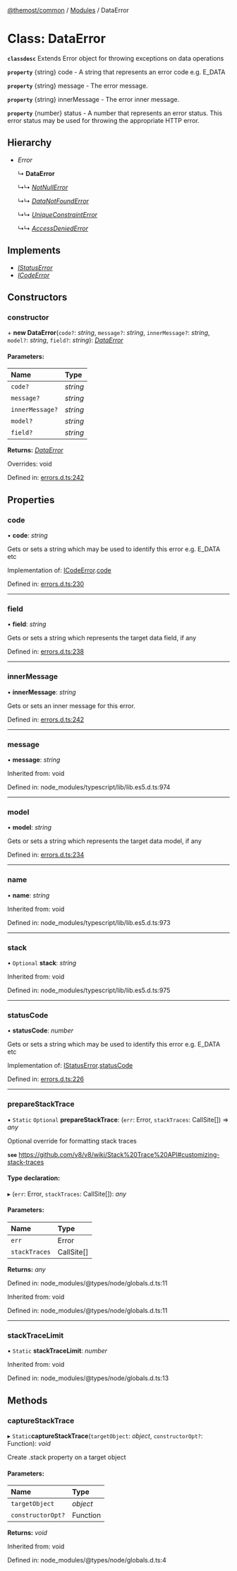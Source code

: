 [@themost/common](../README.md) / [Modules](../modules.md) / DataError

# Class: DataError

**`classdesc`** Extends Error object for throwing exceptions on data operations

**`property`** {string} code - A string that represents an error code e.g. E_DATA

**`property`** {string} message -  The error message.

**`property`** {string} innerMessage - The error inner message.

**`property`** {number} status - A number that represents an error status. This error status may be used for throwing the appropriate HTTP error.

## Hierarchy

* *Error*

  ↳ **DataError**

  ↳↳ [*NotNullError*](notnullerror.md)

  ↳↳ [*DataNotFoundError*](datanotfounderror.md)

  ↳↳ [*UniqueConstraintError*](uniqueconstrainterror.md)

  ↳↳ [*AccessDeniedError*](accessdeniederror.md)

## Implements

* [*IStatusError*](../interfaces/istatuserror.md)
* [*ICodeError*](../interfaces/icodeerror.md)

## Constructors

### constructor

\+ **new DataError**(`code?`: *string*, `message?`: *string*, `innerMessage?`: *string*, `model?`: *string*, `field?`: *string*): [*DataError*](dataerror.md)

#### Parameters:

Name | Type |
:------ | :------ |
`code?` | *string* |
`message?` | *string* |
`innerMessage?` | *string* |
`model?` | *string* |
`field?` | *string* |

**Returns:** [*DataError*](dataerror.md)

Overrides: void

Defined in: [errors.d.ts:242](https://github.com/themost-framework/themost-common/blob/580db67/errors.d.ts#L242)

## Properties

### code

• **code**: *string*

Gets or sets a string which may be used to identify this error e.g. E_DATA etc

Implementation of: [ICodeError](../interfaces/icodeerror.md).[code](../interfaces/icodeerror.md#code)

Defined in: [errors.d.ts:230](https://github.com/themost-framework/themost-common/blob/580db67/errors.d.ts#L230)

___

### field

• **field**: *string*

Gets or sets a string which represents the target data field, if any

Defined in: [errors.d.ts:238](https://github.com/themost-framework/themost-common/blob/580db67/errors.d.ts#L238)

___

### innerMessage

• **innerMessage**: *string*

Gets or sets an inner message for this error.

Defined in: [errors.d.ts:242](https://github.com/themost-framework/themost-common/blob/580db67/errors.d.ts#L242)

___

### message

• **message**: *string*

Inherited from: void

Defined in: node_modules/typescript/lib/lib.es5.d.ts:974

___

### model

• **model**: *string*

Gets or sets a string which represents the target data model, if any

Defined in: [errors.d.ts:234](https://github.com/themost-framework/themost-common/blob/580db67/errors.d.ts#L234)

___

### name

• **name**: *string*

Inherited from: void

Defined in: node_modules/typescript/lib/lib.es5.d.ts:973

___

### stack

• `Optional` **stack**: *string*

Inherited from: void

Defined in: node_modules/typescript/lib/lib.es5.d.ts:975

___

### statusCode

• **statusCode**: *number*

Gets or sets a string which may be used to identify this error e.g. E_DATA etc

Implementation of: [IStatusError](../interfaces/istatuserror.md).[statusCode](../interfaces/istatuserror.md#statuscode)

Defined in: [errors.d.ts:226](https://github.com/themost-framework/themost-common/blob/580db67/errors.d.ts#L226)

___

### prepareStackTrace

▪ `Static` `Optional` **prepareStackTrace**: (`err`: Error, `stackTraces`: CallSite[]) => *any*

Optional override for formatting stack traces

**`see`** https://github.com/v8/v8/wiki/Stack%20Trace%20API#customizing-stack-traces

#### Type declaration:

▸ (`err`: Error, `stackTraces`: CallSite[]): *any*

#### Parameters:

Name | Type |
:------ | :------ |
`err` | Error |
`stackTraces` | CallSite[] |

**Returns:** *any*

Defined in: node_modules/@types/node/globals.d.ts:11

Inherited from: void

Defined in: node_modules/@types/node/globals.d.ts:11

___

### stackTraceLimit

▪ `Static` **stackTraceLimit**: *number*

Inherited from: void

Defined in: node_modules/@types/node/globals.d.ts:13

## Methods

### captureStackTrace

▸ `Static`**captureStackTrace**(`targetObject`: *object*, `constructorOpt?`: Function): *void*

Create .stack property on a target object

#### Parameters:

Name | Type |
:------ | :------ |
`targetObject` | *object* |
`constructorOpt?` | Function |

**Returns:** *void*

Inherited from: void

Defined in: node_modules/@types/node/globals.d.ts:4
